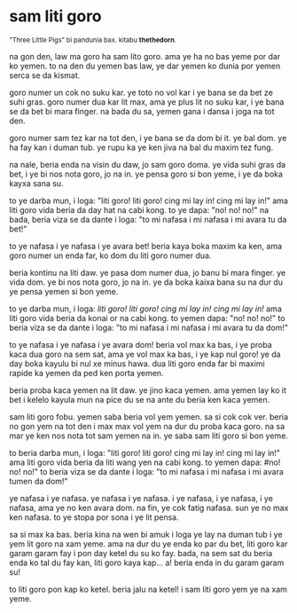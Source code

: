 # sam liti goro

<small>"Three Little Pigs" bi pandunia bax. kitabu **thethedorn**.</small>

na gon den, law ma goro ha sam lito goro. ama ye ha no bas yeme por dar ko yemen. to na den du yemen bas law, ye dar yemen ko dunia por yemen serca se da kismat.

goro numer un cok no suku kar. ye toto no vol kar i ye bana se da bet ze suhi gras. goro numer dua kar lit max, ama ye plus lit no suku kar, i ye bana se da bet bi mara finger. na bada du sa, yemen gana i dansa i joga na tot den.

goro numer sam tez kar na tot den, i ye bana se da dom bi it. ye bal dom. ye ha fay kan i duman tub. ye rupu ka ye ken jiva na bal du maxim tez fung.

na nale, beria enda na visin du daw, jo sam goro doma. ye vida suhi gras da bet, i ye bi nos nota goro, jo na in. ye pensa goro si bon yeme, i ye da boka kayxa sana su.

to ye darba mun, i loga: "liti goro! liti goro! cing mi lay in! cing mi lay in!" ama liti goro vida beria da day hat na cabi kong. to ye dapa: "no! no! no!" na bada, beria viza se da dante i loga: "to mi nafasa i mi nafasa i mi avara tu da bet!"

to ye nafasa i ye nafasa i ye avara bet! beria kaya boka maxim ka ken, ama goro numer un enda far, ko dom du liti goro numer dua.

beria kontinu na liti daw. ye pasa dom numer dua, jo banu bi mara finger. ye vida dom. ye bi nos nota goro, jo na in. ye da boka kaixa bana su na dur du ye pensa yemen si bon yeme.

to ye darba mun, i loga: _liti goro! liti goro! cing mi lay in! cing mi lay in!_ ama liti goro vida beria da konai or na cabi kong. to yemen dapa: "no! no! no!" to beria viza se da dante i loga: "to mi nafasa i mi nafasa i mi avara tu da dom!"

to ye nafasa i ye nafasa i ye avara dom! beria vol max ka bas, i ye proba kaca dua goro na sem sat, ama ye vol max ka bas, i ye kap nul goro! ye da day boka kayulu bi nul xe minus hawa. dua liti goro enda far bi maximi rapide ka yemen da ped ken porta yemen.

beria proba kaca yemen na lit daw. ye jino kaca yemen. ama yemen lay ko it bet i kelelo kayula mun na pice du se na ante du beria ken kaca yemen.

sam liti goro fobu. yemen saba beria vol yem yemen. sa si cok cok ver. beria no gon yem na tot den i max max vol yem na dur du proba kaca goro. na sa mar ye ken nos nota tot sam yemen na in. ye saba sam liti goro si bon yeme.

to beria darba mun, i loga: "liti goro! liti goro! cing mi lay in! cing mi lay in!" ama liti goro vida beria da liti wang yen na cabi kong. to yemen dapa: #no! no! no!" to beria viza se da dante i loga: "to mi nafasa i mi nafasa i mi avara tumen da dom!"

ye nafasa i ye nafasa. ye nafasa i ye nafasa. i ye nafasa, i ye nafasa, i ye nafasa, ama ye no ken avara dom. na fin, ye cok fatig nafasa. sun ye no max ken nafasa. to ye stopa por sona i ye lit pensa.

sa si max ka bas. beria kina na wen bi amuk i loga ye lay na duman tub i ye yem lit goro na xam yeme. ama na dur du ye enda ko par du bet, liti goro kar garam garam fay i pon day ketel du su ko fay. bada, na sem sat du beria enda ko tal du fay kan, liti goro kaya kap... a! beria enda in du garam garam su!

to liti goro pon kap ko ketel. beria jalu na ketel! i sam liti goro yem ye na xam yeme.


